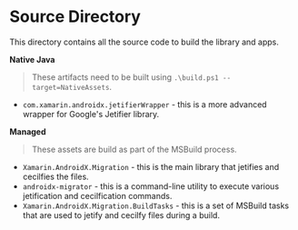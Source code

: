 # Source Directory

This directory contains all the source code to build the library and apps.

**Native Java**

> These artifacts need to be built using 
> `.\build.ps1 --target=NativeAssets`.

 - `com.xamarin.androidx.jetifierWrapper` - this is a more advanced wrapper for
   Google's Jetifier library.

**Managed**

> These assets are build as part of the MSBuild process.

 - `Xamarin.AndroidX.Migration` - this is the main library that jetifies and
   cecilfies the files.
 - `androidx-migrator` - this is a command-line utility to execute various
   jetification and cecilfication commands.
 - `Xamarin.AndroidX.Migration.BuildTasks` - this is a set of MSBuild tasks
   that are used to jetify and cecilfy files during a build.
